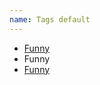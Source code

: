 ```yaml
---
name: Tags default
---
```

<ul class="ui-tags">
    <li><a href="#">Funny</a>
        <a href="#" class="tag__remove"></a>
    </li>
    <li>Funny
        <a href="#" class="tag__remove"></a>
    </li>
    <li><a href="#">Funny</a>
        <a href="#" class="tag__remove"></a>
    </li>
</ul>